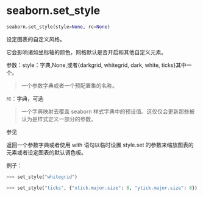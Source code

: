 # seaborn.set_style

```python
seaborn.set_style(style=None, rc=None)
```

设定图表的自定义风格。

它会影响诸如坐标轴的颜色，网格默认是否开启和其他自定义元素。

参数：style：字典,None,或者{darkgrid, whitegrid, dark, white, ticks}其中一个。

> 一个参数字典或者一个预配置集的名称。

rc：字典，可选

> 一个字典映射去覆盖 seaborn 样式字典中的预设值。这仅仅会更新那些被认为是样式定义一部分的参数。

参见

返回一个参数字典或者使用 with 语句以临时设置 style.set 的参数来缩放图表的元素或者设定图表的默认调色板。

例子：

```python
>>> set_style("whitegrid")
```

```python
>>> set_style("ticks", {"xtick.major.size": 8, "ytick.major.size": 8})
```

